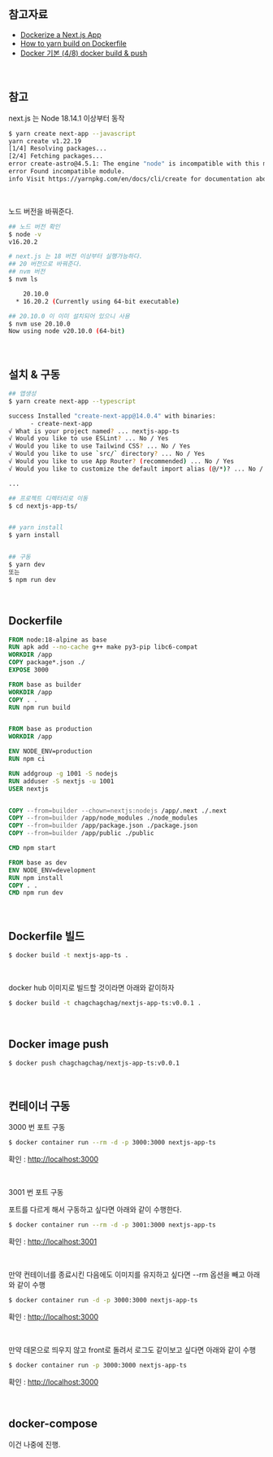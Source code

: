 ## 참고자료

- [Dockerize a Next.js App](https://medium.com/@2018.itsuki/dockerize-a-next-js-app-4b03021e084d)
- [How to yarn build on Dockerfile](https://stackoverflow.com/questions/74222441/how-to-yarn-build-on-dockerfile)
- [Docker 기본 (4/8) docker build & push](https://medium.com/dtevangelist/docker-%EA%B8%B0%EB%B3%B8-4-8-docker-build-push-71d740c1d629)

<br>



## 참고

next.js 는 Node 18.14.1 이상부터 동작

```bash
$ yarn create next-app --javascript
yarn create v1.22.19
[1/4] Resolving packages...
[2/4] Fetching packages...
error create-astro@4.5.1: The engine "node" is incompatible with this module. Expected version ">=18.14.1". Got "16.20.2"
error Found incompatible module.
info Visit https://yarnpkg.com/en/docs/cli/create for documentation about this command.
```

<br>



노드 버전을 바꿔준다.

```bash
## 노드 버전 확인
$ node -v
v16.20.2

# next.js 는 18 버전 이상부터 실행가능하다.
## 20 버전으로 바꿔준다.
## nvm 버전
$ nvm ls

    20.10.0
  * 16.20.2 (Currently using 64-bit executable)

## 20.10.0 이 이미 설치되어 있으니 사용
$ nvm use 20.10.0
Now using node v20.10.0 (64-bit)
```

<br>



## 설치 & 구동 

```bash
## 앱생성
$ yarn create next-app --typescript

success Installed "create-next-app@14.0.4" with binaries:
      - create-next-app
√ What is your project named? ... nextjs-app-ts
√ Would you like to use ESLint? ... No / Yes
√ Would you like to use Tailwind CSS? ... No / Yes
√ Would you like to use `src/` directory? ... No / Yes
√ Would you like to use App Router? (recommended) ... No / Yes
√ Would you like to customize the default import alias (@/*)? ... No / Yes

... 

## 프로젝트 디렉터리로 이동
$ cd nextjs-app-ts/


## yarn install
$ yarn install


## 구동 
$ yarn dev
또는
$ npm run dev
```

<br>



## Dockerfile

```dockerfile
FROM node:18-alpine as base
RUN apk add --no-cache g++ make py3-pip libc6-compat
WORKDIR /app
COPY package*.json ./
EXPOSE 3000

FROM base as builder
WORKDIR /app
COPY . .
RUN npm run build


FROM base as production
WORKDIR /app

ENV NODE_ENV=production
RUN npm ci

RUN addgroup -g 1001 -S nodejs
RUN adduser -S nextjs -u 1001
USER nextjs


COPY --from=builder --chown=nextjs:nodejs /app/.next ./.next
COPY --from=builder /app/node_modules ./node_modules
COPY --from=builder /app/package.json ./package.json
COPY --from=builder /app/public ./public

CMD npm start

FROM base as dev
ENV NODE_ENV=development
RUN npm install 
COPY . .
CMD npm run dev
```

<br>



## Dockerfile 빌드

```bash
$ docker build -t nextjs-app-ts .
```

<br>

docker hub 이미지로 빌드할 것이라면 아래와 같이하자

```bash
$ docker build -t chagchagchag/nextjs-app-ts:v0.0.1 .
```

<br>



## Docker image push

```bash
$ docker push chagchagchag/nextjs-app-ts:v0.0.1
```

<br>



## 컨테이너 구동 

3000 번 포트 구동

```bash
$ docker container run --rm -d -p 3000:3000 nextjs-app-ts
```

확인 : [http://localhost:3000](http://localhost:3000)

<br>



3001 번 포트 구동

포트를 다르게 해서 구동하고 싶다면 아래와 같이 수행한다.

```bash
$ docker container run --rm -d -p 3001:3000 nextjs-app-ts
```

확인 : [http://localhost:3001](http://localhost:3001)

<br>



만약 컨테이너를 종료시킨 다음에도 이미지를 유지하고 싶다면 --rm 옵션을 빼고 아래와 같이 수행

```bash
$ docker container run -d -p 3000:3000 nextjs-app-ts
```

확인 : [http://localhost:3000](http://localhost:3000)

<br>



만약 데몬으로 띄우지 않고 front로 돌려서 로그도 같이보고 싶다면 아래와 같이 수행

```bash
$ docker container run -p 3000:3000 nextjs-app-ts
```

확인 : [http://localhost:3000](http://localhost:3000)

<br>



## docker-compose

이건 나중에 진행.







